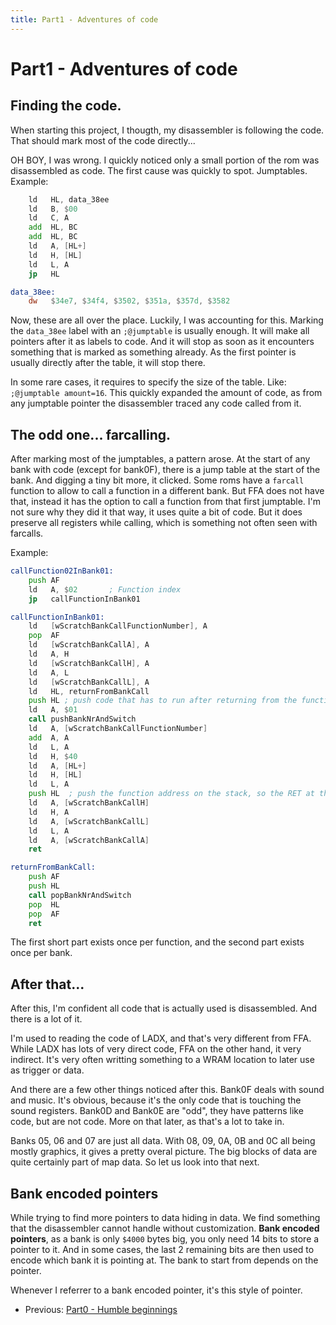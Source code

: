 ```yaml
---
title: Part1 - Adventures of code
---
```


# Part1 - Adventures of code

## Finding the code.

When starting this project, I thougth, my disassembler is following the code. That should mark most of the code directly...

OH BOY, I was wrong. I quickly noticed only a small portion of the rom was disassembled as code. The first cause was quickly to spot. Jumptables. Example:

```asm
    ld   HL, data_38ee
    ld   B, $00
    ld   C, A
    add  HL, BC
    add  HL, BC
    ld   A, [HL+]
    ld   H, [HL]
    ld   L, A
    jp   HL

data_38ee:
    dw   $34e7, $34f4, $3502, $351a, $357d, $3582
```

Now, these are all over the place. Luckily, I was accounting for this. Marking the `data_38ee` label with an `;@jumptable` is usually enough.
It will make all pointers after it as labels to code. And it will stop as soon as it encounters something that is marked as something already.
As the first pointer is usually directly after the table, it will stop there.

In some rare cases, it requires to specify the size of the table. Like: `;@jumptable amount=16`. This quickly expanded the amount of code,
as from any jumptable pointer the disassembler traced any code called from it.

## The odd one... farcalling.

After marking most of the jumptables, a pattern arose. At the start of any bank with code (except for bank0F), there is a jump table at the start of the bank.
And digging a tiny bit more, it clicked. Some roms have a `farcall` function to allow to call a function in a different bank. But FFA does not have that, instead
it has the option to call a function from that first jumptable. I'm not sure why they did it that way, it uses quite a bit of code. But it does preserve all
registers while calling, which is something not often seen with farcalls.

Example:
```asm
callFunction02InBank01:
    push AF
    ld   A, $02       ; Function index
    jp   callFunctionInBank01

callFunctionInBank01:
    ld   [wScratchBankCallFunctionNumber], A
    pop  AF
    ld   [wScratchBankCallA], A
    ld   A, H
    ld   [wScratchBankCallH], A
    ld   A, L
    ld   [wScratchBankCallL], A
    ld   HL, returnFromBankCall
    push HL ; push code that has to run after returning from the function, which will restore the bank
    ld   A, $01
    call pushBankNrAndSwitch
    ld   A, [wScratchBankCallFunctionNumber]
    add  A, A
    ld   L, A
    ld   H, $40
    ld   A, [HL+]
    ld   H, [HL]
    ld   L, A
    push HL  ; push the function address on the stack, so the RET at the end will goto it
    ld   A, [wScratchBankCallH]
    ld   H, A
    ld   A, [wScratchBankCallL]
    ld   L, A
    ld   A, [wScratchBankCallA]
    ret

returnFromBankCall:
    push AF
    push HL
    call popBankNrAndSwitch
    pop  HL
    pop  AF
    ret
```

The first short part exists once per function, and the second part exists once per bank.

## After that...

After this, I'm confident all code that is actually used is disassembled. And there is a lot of it.

I'm used to reading the code of LADX, and that's very different from FFA. While LADX has lots of very direct code,
FFA on the other hand, it very indirect. It's very often writting something to a WRAM location to later use as trigger or data.

And there are a few other things noticed after this. Bank0F deals with sound and music. It's obvious, because it's the only code that is touching
the sound registers. Bank0D and Bank0E are "odd", they have patterns like code, but are not code. More on that later, as that's a lot to take in.

Banks 05, 06 and 07 are just all data. With 08, 09, 0A, 0B and 0C all being mostly graphics, it gives a pretty overal picture.
The big blocks of data are quite certainly part of map data. So let us look into that next.

## Bank encoded pointers

While trying to find more pointers to data hiding in data. We find something that the disassembler cannot handle without customization. **Bank encoded pointers**, as a bank is only `$4000` bytes big, you only need 14 bits to store a pointer to it. And in some cases, the last 2 remaining bits are then used to encode which bank it is pointing at. The bank to start from depends on the pointer.

Whenever I referrer to a bank encoded pointer, it's this style of pointer.

* Previous: [Part0 - Humble beginnings](part0)
